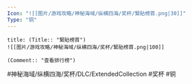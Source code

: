 ```yaml
---
Icon: "![[图片/游戏攻略/神秘海域/纵横四海/奖杯/緊貼榜首.png|30]]"
Type: "铜"
---
```

```ad-common-bronze-trophy
title: (Title:: "緊貼榜首")
![[图片/游戏攻略/神秘海域/纵横四海/奖杯/緊貼榜首.png|100]]

(Comment:: "查看排行榜")
```

#神秘海域/纵横四海/奖杯/DLC/ExtendedCollection #奖杯 #铜
